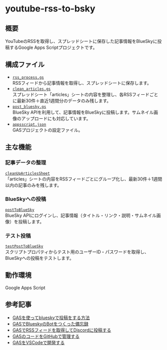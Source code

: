 # youtube-rss-to-bsky

## 概要
YouTubeのRSSを取得し、スプレッドシートに保存した記事情報をBlueSkyに投稿するGoogle Apps Scriptプロジェクトです。

## 構成ファイル
- [`rss_process.gs`](rss_process.gs)    
  RSSフィードから記事情報を取得し、スプレッドシートに保存します。
- [`clean_articles.gs`](clean_articles.gs)  
  スプレッドシート「articles」シートの内容を整理し、各RSSフィードごとに最新30件＋直近1週間分のデータのみ残します。
- [`post_bluesky.gs`](post_bluesky.gs)  
  BlueSky APIを利用して、記事情報をBlueSkyに投稿します。サムネイル画像のアップロードにも対応しています。
- [`appsscript.json`](appsscript.json)    
  GASプロジェクトの設定ファイル。

## 主な機能

### 記事データの整理
[`cleanUpArticlesSheet`](clean_articles.gs)  
「articles」シートの内容をRSSフィードごとにグループ化し、最新30件＋1週間以内の記事のみを残します。

### BlueSkyへの投稿
[`postToBlueSky`](post_bluesky.gs)  
BlueSky APIにログインし、記事情報（タイトル・リンク・説明・サムネイル画像）を投稿します。

### テスト投稿
[`testPostToBlueSky`](post_bluesky.gs)  
スクリプトプロパティからテスト用のユーザーID・パスワードを取得し、BlueSkyへの投稿をテストします。

## 動作環境
Google Apps Script

## 参考記事
- [GASを使ってblueskyで投稿をする方法](https://note.com/uwaaauwaaaa/n/nbcd279d4cf26)
- [GASでBlueskyのBotをつくった備忘録](https://note.com/keiga/n/n527865bcf0d5)
- [GASでRSSフィードを取得してDiscordに投稿する](https://note.com/taatn0te/n/nacada2f4dfd2)
- [GASのコードをGitHubで管理する](https://sayjoyblog.com/gas_github_connection/)
- [GASをVSCodeで開発する](https://qiita.com/BONZINE/items/f6000de23ffd3c344881)
